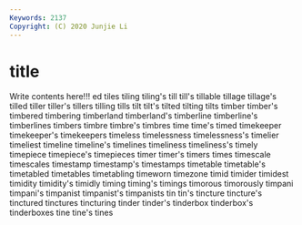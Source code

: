 ```yaml
---
Keywords: 2137
Copyright: (C) 2020 Junjie Li
---
```


# title

Write contents here!!!
ed
tiles 
tiling 
tiling's 
till 
till's 
tillable 
tillage 
tillage's 
tilled 
tiller
tiller's 
tillers 
tilling 
tills 
tilt 
tilt's 
tilted 
tilting 
tilts 
timber
timber's 
timbered 
timbering 
timberland 
timberland's 
timberline 
timberline's 
timberlines 
timbers 
timbre
timbre's 
timbres 
time 
time's 
timed 
timekeeper 
timekeeper's 
timekeepers 
timeless 
timelessness
timelessness's 
timelier 
timeliest 
timeline 
timeline's 
timelines 
timeliness 
timeliness's 
timely 
timepiece
timepiece's 
timepieces 
timer 
timer's 
timers 
times 
timescale 
timescales 
timestamp 
timestamp's
timestamps 
timetable 
timetable's 
timetabled 
timetables 
timetabling 
timeworn 
timezone 
timid 
timider
timidest 
timidity 
timidity's 
timidly 
timing 
timing's 
timings 
timorous 
timorously 
timpani
timpani's 
timpanist 
timpanist's 
timpanists 
tin 
tin's 
tincture 
tincture's 
tinctured 
tinctures
tincturing 
tinder 
tinder's 
tinderbox 
tinderbox's 
tinderboxes 
tine 
tine's 
tines 
